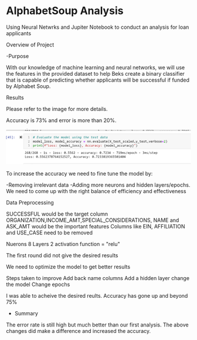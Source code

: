 # AlphabetSoup Analysis
Using Neural Netwrks and Jupiter Notebook to conduct an analysis for loan applicants 

Overview of Project

-Purpose

With our knowledge of machine learning and neural networks, we will use the features in the provided dataset
 to help Beks create a binary classifier that is capable of predicting whether applicants will be successful if
 funded by Alphabet Soup.


Results

Please refer to the  image for more details.

Accuracy is 73% and error is more than 20%.

 
![](resources/results.png)

To increase the accuracy we need to fine tune the model by:

-Removing irrelevant data
-Adding more neurons and hidden layers/epochs. We need to come up with the right balance of efficiency and effectiveness


Data Preprocessing

SUCCESSFUL would be the target column
ORGANIZATION,INCOME_AMT,SPECIAL_CONSIDERATIONS, NAME and	ASK_AMT would be the important features
Columns like EIN, AFFILIATION and USE_CASE need to be removed

Nuerons 8
Layers 2
activation function = "relu"

The first round did not give the desired results


We need to optimize the model to get better results

Steps taken to improve
Add back name columns
Add a hidden layer
change the model
Change epochs

I was able to acheive the desired reults. Accuracy has gone up and beyond 75%



- Summary

The error rate is still high but much better than our first analysis. The above changes did make a difference and increased the accuracy.







